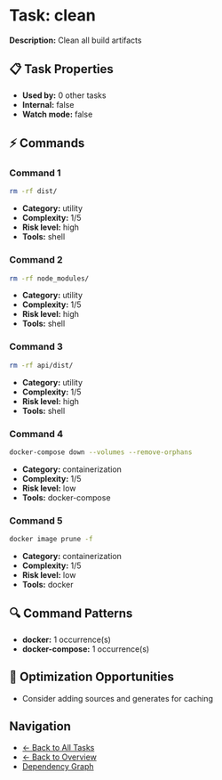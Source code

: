 # Task: clean

**Description:** Clean all build artifacts

## 📋 Task Properties

- **Used by:** 0 other tasks
- **Internal:** false
- **Watch mode:** false

## ⚡ Commands

### Command 1

```bash
rm -rf dist/
```

- **Category:** utility
- **Complexity:** 1/5
- **Risk level:** high
- **Tools:** shell

### Command 2

```bash
rm -rf node_modules/
```

- **Category:** utility
- **Complexity:** 1/5
- **Risk level:** high
- **Tools:** shell

### Command 3

```bash
rm -rf api/dist/
```

- **Category:** utility
- **Complexity:** 1/5
- **Risk level:** high
- **Tools:** shell

### Command 4

```bash
docker-compose down --volumes --remove-orphans
```

- **Category:** containerization
- **Complexity:** 1/5
- **Risk level:** low
- **Tools:** docker-compose

### Command 5

```bash
docker image prune -f
```

- **Category:** containerization
- **Complexity:** 1/5
- **Risk level:** low
- **Tools:** docker

## 🔍 Command Patterns

- **docker:** 1 occurrence(s)
- **docker-compose:** 1 occurrence(s)

## 🚀 Optimization Opportunities

- Consider adding sources and generates for caching

## Navigation

- [← Back to All Tasks](../summaries/all-tasks.md)
- [← Back to Overview](../README.md)
- [Dependency Graph](dependency-graph.md)
